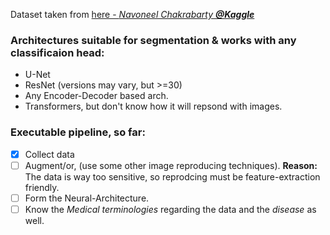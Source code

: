 Dataset taken from [here - *Navoneel Chakrabarty **@Kaggle***](https://www.kaggle.com/datasets/navoneel/brain-mri-images-for-brain-tumor-detection) 

### Architectures suitable for segmentation & works with any classificaion head:
- U-Net
- ResNet (versions may vary, but >=30)
- Any Encoder-Decoder based arch.
- Transformers, but don't know how it will repsond with images. 

### Executable pipeline, so far:
- [x] Collect data
- [ ] Augment/or, (use some other image reproducing techniques). **Reason:** The data is way too sensitive, so reprodcing must be feature-extraction friendly.
- [ ] Form the Neural-Architecture.
- [ ] Know the *Medical terminologies* regarding the data and the *disease* as well.
